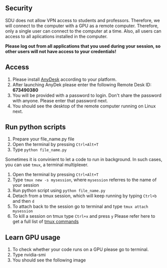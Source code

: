 ## Security 
SDU does not allow VPN access to students and professors. Therefore, we will connect to the computer with a GPU as a remote computer. 
Therefore, only a single user can connect to the computer at a time. Also, all users can access to all aplications installed in the computer. 

**Please log out from all applications that you used during your session, so other users will not have access to your credentials!**

## Access
1. Please install [AnyDesk](https://anydesk.com/en) according to your platform. 
2. After launching AnyDek please enter the following Remote Desk ID: **673490380**
3. You will be provided with a password to login. Don't share the password with anyone. Please enter that password next. 
4. You should see the desktop of the remote computer running on Linux next. 


## Run python scripts 
1. Prepare your file_name.py file 
2. Open the terminal by pressing ```Ctrl+Alt+T```
3. Type ```python file_name.py```

Sometimes it is convinient to let a code to run in background.
In such cases, you can use ```tmux```, a terminal multiplexer. 
1. Open the terminal by pressing ```Ctrl+Alt+T```
2. Type ```tmux new -s mysession```, where ```mysession``` referres to the name of your session
3. Run python script using ```python file_name.py```
4. Detach from a tmux session, which will keep running by typing ```Ctrl+b``` and then ```d```
5. To attach back to the session go to terminal and type ```tmux attach mysession```
6. To kill a session on tmux type ```Ctrl+x``` and press ```y```
Please refer here to get a full list of [tmux commands](https://tmuxcheatsheet.com/)


## Learn GPU usage 
1. To check whether your code runs on a GPU please go to terminal. 
2. Type nvidia-smi
3. You should see the following image 


